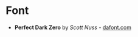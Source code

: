 # Font

* **Perfect Dark Zero** by *Scott Nuss* - [dafont.com](https://www.dafont.com/fr/perfect-dark-zero.font)
